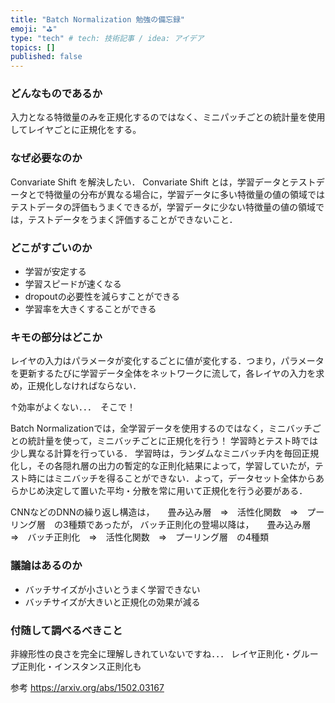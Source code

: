 ```yaml
---
title: "Batch Normalization 勉強の備忘録"
emoji: "⛳"
type: "tech" # tech: 技術記事 / idea: アイデア
topics: []
published: false
---
```


### どんなものであるか
入力となる特徴量のみを正規化するのではなく、ミニパッチごとの統計量を使用してレイヤごとに正規化をする。


### なぜ必要なのか
Convariate Shift を解決したい．
    Convariate Shift とは，学習データとテストデータとで特徴量の分布が異なる場合に，学習データに多い特徴量の値の領域ではテストデータの評価もうまくできるが，学習データに少ない特徴量の値の領域では，テストデータをうまく評価することができないこと．



### どこがすごいのか
- 学習が安定する
- 学習スピードが速くなる
- dropoutの必要性を減らすことができる
- 学習率を大きくすることができる


### キモの部分はどこか
レイヤの入力はパラメータが変化するごとに値が変化する．つまり，パラメータを更新するたびに学習データ全体をネットワークに流して，各レイヤの入力を求め，正規化しなければならない．

↑効率がよくない．．．　そこで！

Batch Normalizationでは，全学習データを使用するのではなく，ミニバッチごとの統計量を使って，ミニバッチごとに正規化を行う！
学習時とテスト時では少し異なる計算を行っている．
学習時は，ランダムなミニバッチ内を毎回正規化し，その各隠れ層の出力の暫定的な正則化結果によって，学習していたが，テスト時にはミニバッチを得ることができない．よって，データセット全体からあらかじめ決定して置いた平均・分散を常に用いて正規化を行う必要がある．

CNNなどのDNNの繰り返し構造は，　　畳み込み層　⇒　活性化関数　⇒　プーリング層　の3種類であったが，
バッチ正則化の登場以降は，　　畳み込み層　⇒　バッチ正則化　⇒　活性化関数　⇒　プーリング層　の4種類

### 議論はあるのか
- バッチサイズが小さいとうまく学習できない
- バッチサイズが大きいと正規化の効果が減る


### 付随して調べるべきこと
非線形性の良さを完全に理解しきれていないですね．．．
レイヤ正則化・グループ正則化・インスタンス正則化も

参考
https://arxiv.org/abs/1502.03167